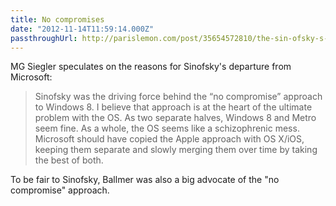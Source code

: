 ```yaml
---
title: No compromises
date: "2012-11-14T11:59:14.000Z"
passthroughUrl: http://parislemon.com/post/35654572810/the-sin-ofsky-s-of-the-father
---
```


MG Siegler speculates on the reasons for Sinofsky's departure from Microsoft:

> Sinofsky was the driving force behind the “no compromise” approach to Windows 8. I believe that approach is at the heart of the ultimate problem with the OS. As two separate halves, Windows 8 and Metro seem fine. As a whole, the OS seems like a schizophrenic mess. Microsoft should have copied the Apple approach with OS X/iOS, keeping them separate and slowly merging them over time by taking the best of both.

To be fair to Sinofsky, Ballmer was also a big advocate of the "no compromise" approach.